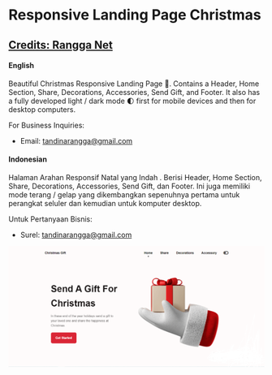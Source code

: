 # Responsive Landing Page Christmas
## [Credits: Rangga Net](https://github.com/ranggasmith)
#### English
Beautiful Christmas Responsive Landing Page 🎄. Contains a Header, Home Section, Share, Decorations, Accessories, Send Gift, and Footer. It also has a fully developed light / dark mode 🌓 first for mobile devices and then for desktop computers.

For Business Inquiries:
- Email: [tandinarangga@gmail.com](mailto://tandinarangga@gmail.com)

#### Indonesian
Halaman Arahan Responsif Natal yang Indah . Berisi Header, Home Section, Share, Decorations, Accessories, Send Gift, dan Footer. Ini juga memiliki mode terang / gelap yang dikembangkan sepenuhnya pertama untuk perangkat seluler dan kemudian untuk komputer desktop.

Untuk Pertanyaan Bisnis:
- Surel: [tandinarangga@gmail.com](mailto://tandinarangga@gmail.com)


![Christmas](/christmas-preview.png)
